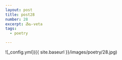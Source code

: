 ```yaml
---
layout: post
title: post28
number: 28
excerpt: వేట-veta
tags:
  - poetry

---
```




![_config.yml]({{ site.baseurl }}/images/poetry/28.jpg)

